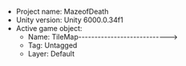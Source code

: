 <!-- UNITY CODE ASSIST INSTRUCTIONS START -->
- Project name: MazeofDeath
- Unity version: Unity 6000.0.34f1
- Active game object:
  - Name: TileMap---------------------------->
  - Tag: Untagged
  - Layer: Default
<!-- UNITY CODE ASSIST INSTRUCTIONS END -->